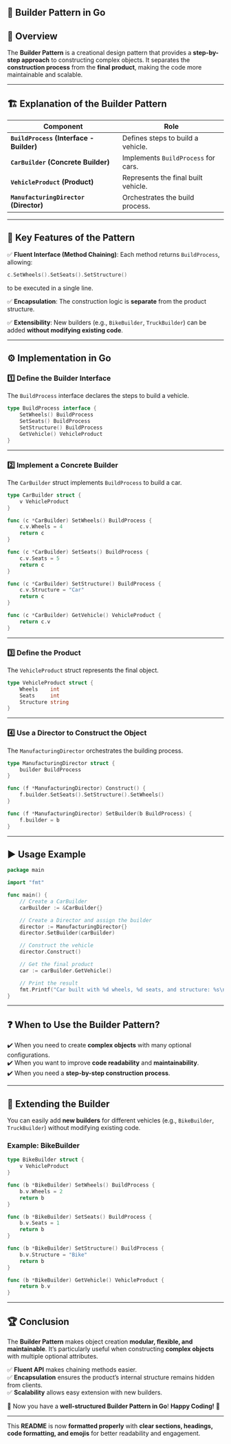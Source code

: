 

## 🚀 Builder Pattern in Go  

## 📌 Overview  
The **Builder Pattern** is a creational design pattern that provides a **step-by-step approach** to constructing complex objects. It separates the **construction process** from the **final product**, making the code more maintainable and scalable.  

---

## 🏗️ Explanation of the Builder Pattern  

| Component | Role |
|-----------|-----------------------------------------------------------|
| **`BuildProcess` (Interface - Builder)** | Defines steps to build a vehicle. |
| **`CarBuilder` (Concrete Builder)** | Implements `BuildProcess` for cars. |
| **`VehicleProduct` (Product)** | Represents the final built vehicle. |
| **`ManufacturingDirector` (Director)** | Orchestrates the build process. |

---

## 🔑 Key Features of the Pattern  

✅ **Fluent Interface (Method Chaining)**: Each method returns `BuildProcess`, allowing:  
```go
c.SetWheels().SetSeats().SetStructure()
```
to be executed in a single line.  

✅ **Encapsulation**: The construction logic is **separate** from the product structure.  

✅ **Extensibility**: New builders (e.g., `BikeBuilder`, `TruckBuilder`) can be added **without modifying existing code**.  

---

## ⚙️ Implementation in Go  

### 1️⃣ Define the Builder Interface  
The `BuildProcess` interface declares the steps to build a vehicle.  

```go
type BuildProcess interface {
	SetWheels() BuildProcess
	SetSeats() BuildProcess
	SetStructure() BuildProcess
	GetVehicle() VehicleProduct
}
```

---

### 2️⃣ Implement a Concrete Builder  
The `CarBuilder` struct implements `BuildProcess` to build a car.  

```go
type CarBuilder struct {
	v VehicleProduct
}

func (c *CarBuilder) SetWheels() BuildProcess {
	c.v.Wheels = 4
	return c
}

func (c *CarBuilder) SetSeats() BuildProcess {
	c.v.Seats = 5
	return c
}

func (c *CarBuilder) SetStructure() BuildProcess {
	c.v.Structure = "Car"
	return c
}

func (c *CarBuilder) GetVehicle() VehicleProduct {
	return c.v
}
```

---

### 3️⃣ Define the Product  
The `VehicleProduct` struct represents the final object.  

```go
type VehicleProduct struct {
	Wheels    int
	Seats     int
	Structure string
}
```

---

### 4️⃣ Use a Director to Construct the Object  
The `ManufacturingDirector` orchestrates the building process.  

```go
type ManufacturingDirector struct {
	builder BuildProcess
}

func (f *ManufacturingDirector) Construct() {
	f.builder.SetSeats().SetStructure().SetWheels()
}

func (f *ManufacturingDirector) SetBuilder(b BuildProcess) {
	f.builder = b
}
```

---

## ▶️ Usage Example  

```go
package main

import "fmt"

func main() {
	// Create a CarBuilder
	carBuilder := &CarBuilder{}

	// Create a Director and assign the builder
	director := ManufacturingDirector{}
	director.SetBuilder(carBuilder)

	// Construct the vehicle
	director.Construct()

	// Get the final product
	car := carBuilder.GetVehicle()

	// Print the result
	fmt.Printf("Car built with %d wheels, %d seats, and structure: %s\n", car.Wheels, car.Seats, car.Structure)
}
```

---

## ❓ When to Use the Builder Pattern?  

✔️ When you need to create **complex objects** with many optional configurations.  
✔️ When you want to improve **code readability** and **maintainability**.  
✔️ When you need a **step-by-step construction process**.  

---

## 🔄 Extending the Builder  
You can easily add **new builders** for different vehicles (e.g., `BikeBuilder`, `TruckBuilder`) without modifying existing code.  

### Example: **BikeBuilder**  

```go
type BikeBuilder struct {
	v VehicleProduct
}

func (b *BikeBuilder) SetWheels() BuildProcess {
	b.v.Wheels = 2
	return b
}

func (b *BikeBuilder) SetSeats() BuildProcess {
	b.v.Seats = 1
	return b
}

func (b *BikeBuilder) SetStructure() BuildProcess {
	b.v.Structure = "Bike"
	return b
}

func (b *BikeBuilder) GetVehicle() VehicleProduct {
	return b.v
}
```

---

## 🏆 Conclusion  
The **Builder Pattern** makes object creation **modular, flexible, and maintainable**. It’s particularly useful when constructing **complex objects** with multiple optional attributes.  

✅ **Fluent API** makes chaining methods easier.  
✅ **Encapsulation** ensures the product’s internal structure remains hidden from clients.  
✅ **Scalability** allows easy extension with new builders.  

🚀 Now you have a **well-structured Builder Pattern in Go**! **Happy Coding!** 🎯  

---

This **README** is now **formatted properly** with **clear sections, headings, code formatting, and emojis** for better readability and engagement.